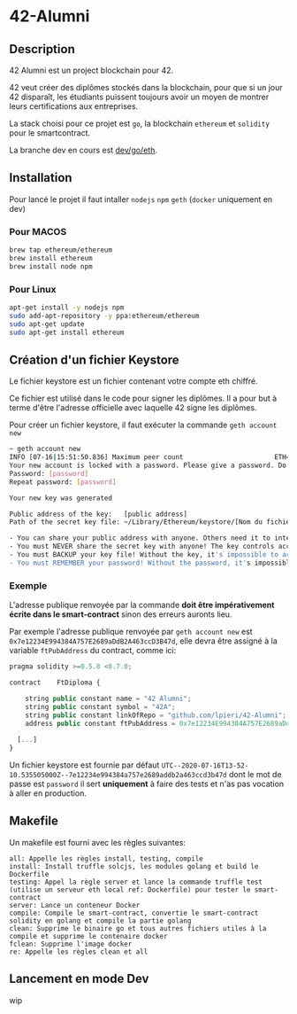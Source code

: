 # 42-Alumni

## Description

42 Alumni est un project blockchain pour 42.

42 veut créer des diplômes stockés dans la blockchain, pour que si un jour 42 disparaît, les étudiants puissent toujours avoir un moyen de montrer leurs certifications aux entreprises.

La stack choisi pour ce projet est `go`, la blockchain `ethereum` et `solidity` pour le smartcontract.

La branche dev en cours est [dev/go/eth](https://github.com/lpieri/42-Alumni/tree/dev/go/eth).

## Installation

Pour lancé le projet il faut intaller `nodejs` `npm` `geth` (`docker` uniquement en dev)

### Pour MACOS

```sh
brew tap ethereum/ethereum
brew install ethereum
brew install node npm
```

### Pour Linux

```sh
apt-get install -y nodejs npm
sudo add-apt-repository -y ppa:ethereum/ethereum
sudo apt-get update
sudo apt-get install ethereum
```

## Création d'un fichier Keystore

Le fichier keystore est un fichier contenant votre compte eth chiffré.

Ce fichier est utilisé dans le code pour signer les diplômes. Il a pour but à terme d'être l'adresse officielle avec laquelle 42 signe les diplômes.

Pour créer un fichier keystore, il faut exécuter la commande `geth account new` 

```sh
~ geth account new
INFO [07-16|15:51:50.836] Maximum peer count                       ETH=50 LES=0 total=50
Your new account is locked with a password. Please give a password. Do not forget this password.
Password: [password]
Repeat password: [password]

Your new key was generated

Public address of the key:   [public address]
Path of the secret key file: ~/Library/Ethereum/keystore/[Nom du fichier]

- You can share your public address with anyone. Others need it to interact with you.
- You must NEVER share the secret key with anyone! The key controls access to your funds!
- You must BACKUP your key file! Without the key, it's impossible to access account funds!
- You must REMEMBER your password! Without the password, it's impossible to decrypt the key!
```

### Exemple

L'adresse publique renvoyée par la commande **doit être impérativement écrite dans le smart-contract** sinon des erreurs auronts lieu. 

Par exemple l'adresse publique renvoyée par `geth account new` est `0x7e12234E994384A757E2689aDdB2A463ccD3B47d`, elle devra être assigné à la variable `ftPubAddress` du contract, comme ici:

```js
pragma solidity >=0.5.8 <0.7.0;

contract	FtDiploma {

	string public constant name = "42 Alumni";
	string public constant symbol = "42A";
	string public constant linkOfRepo = "github.com/lpieri/42-Alumni";
	address public constant ftPubAddress = 0x7e12234E994384A757E2689aDdB2A463ccD3B47d;
  
  [...]
}
```

Un fichier keystore est fournie par défaut `UTC--2020-07-16T13-52-10.535505000Z--7e12234e994384a757e2689addb2a463ccd3b47d` dont le mot de passe est `password` il sert **uniquement** à faire des tests et n'as pas vocation à aller en production.

## Makefile

Un makefile est fourni avec les règles suivantes:

```
all: Appelle les règles install, testing, compile
install: Install truffle solcjs, les modules golang et build le Dockerfile
testing: Appel la règle server et lance la commande truffle test (utilise un serveur eth local ref: Dockerfile) pour tester le smart-contract 
server: Lance un conteneur Docker
compile: Compile le smart-contract, convertie le smart-contract solidity en golang et compile la partie golang
clean: Supprime le binaire go et tous autres fichiers utiles à la compile et supprime le contenaire docker
fclean: Supprime l'image docker
re: Appelle les règles clean et all
```

## Lancement en mode Dev

wip

